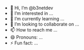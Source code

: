 - 👋 Hi, I’m @b3netdev
- 👀 I’m interested in ...
- 🌱 I’m currently learning ...
- 💞️ I’m looking to collaborate on ...
- 📫 How to reach me ...
- 😄 Pronouns: ...
- ⚡ Fun fact: ...

<!---
b3netdev/b3netdev is a ✨ special ✨ repository because its `README.md` (this file) appears on your GitHub profile.
You can click the Preview link to take a look at your changes.
--->
